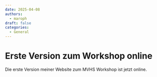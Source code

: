 ```yaml
---
date: 2025-04-08
authors: 
  - maroph
draft: false
categories:
  - General
---
```


# Erste Version zum Workshop online
Die erste Version meiner Website zum MVHS
Workshop ist jetzt online.